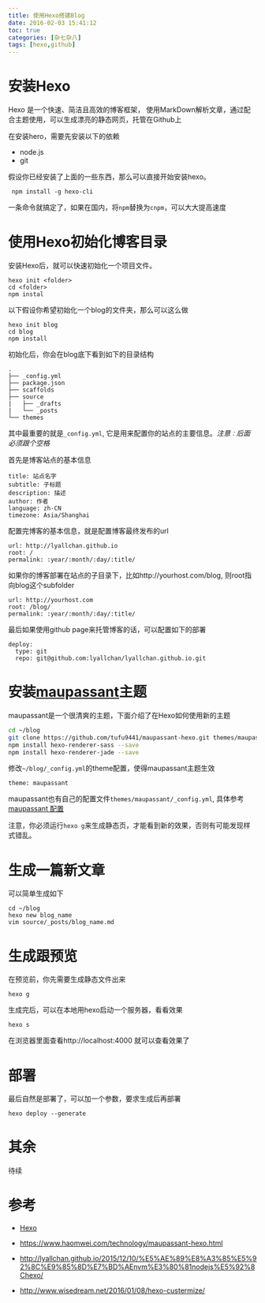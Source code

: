 ```yaml
---
title: 使用Hexo搭建Blog
date: 2016-02-03 15:41:12
toc: true
categories: [杂七杂八]
tags: [hexo,github]
---
```


# 安装Hexo

Hexo 是一个快速、简洁且高效的博客框架， 使用MarkDown解析文章，通过配合主题使用，可以生成漂亮的静态网页，托管在Github上

在安装hero，需要先安装以下的依赖

* node.js
* git

假设你已经安装了上面的一些东西，那么可以直接开始安装hexo。

``` shell
 npm install -g hexo-cli
```

一条命令就搞定了，如果在国内，将`npm`替换为`cnpm`，可以大大提高速度

# 使用Hexo初始化博客目录

安装Hexo后，就可以快速初始化一个项目文件。

``` shell
hexo init <folder>
cd <folder>
npm instal
```

以下假设你希望初始化一个blog的文件夹，那么可以这么做

``` shell
hexo init blog
cd blog
npm install
```

初始化后，你会在blog底下看到如下的目录结构

``` shell
.
├── _config.yml
├── package.json
├── scaffolds
├── source
|   ├── _drafts
|   └── _posts
└── themes
```

其中最重要的就是`_config.yml`, 它是用来配置你的站点的主要信息。*注意`：`后面必须跟个空格*

首先是博客站点的基本信息

``` shell
title: 站点名字
subtitle: 子标题
description: 描述
author: 作者
language: zh-CN
timezone: Asia/Shanghai
```

配置完博客的基本信息，就是配置博客最终发布的url

``` shell
url: http://lyallchan.github.io
root: /
permalink: :year/:month/:day/:title/
```

如果你的博客部署在站点的子目录下，比如http://yourhost.com/blog, 则root指向blog这个subfolder

``` shell
url: http://yourhost.com
root: /blog/
permalink: :year/:month/:day/:title/
```

最后如果使用github page来托管博客的话，可以配置如下的部署

``` 
deploy:
  type: git
  repo: git@github.com:lyallchan/lyallchan.github.io.git
```

# 安装[maupassant](https://www.haomwei.com/technology/maupassant-hexo.htm)主题

maupassant是一个很清爽的主题，下面介绍了在Hexo如何使用新的主题

``` sh
cd ~/blog
git clone https://github.com/tufu9441/maupassant-hexo.git themes/maupassant
npm install hexo-renderer-sass --save
npm install hexo-renderer-jade --save
```

修改`~/blog/_config.yml`的theme配置，使得maupassant主题生效

``` 
theme: maupassant
```

maupassant也有自己的配置文件`themes/maupassant/_config.yml`, 具体参考[maupassant 配置](https://www.haomwei.com/technology/maupassant-hexo.html)

注意，你必须运行`hexo g`来生成静态页，才能看到新的效果，否则有可能发现样式错乱。

# 生成一篇新文章

可以简单生成如下

``` shell
cd ~/blog
hexo new blog_name
vim source/_posts/blog_name.md 
```

# 生成跟预览

在预览前，你先需要生成静态文件出来

``` shell
hexo g
```

生成完后，可以在本地用hexo启动一个服务器，看看效果

``` 
hexo s
```

在浏览器里面查看http://localhost:4000 就可以查看效果了

# 部署

最后自然是部署了，可以加一个参数，要求生成后再部署

``` shell
hexo deploy --generate
```

# 其余

待续

# 参考

* [Hexo](https://hexo.io/docs/index.html)
  
* https://www.haomwei.com/technology/maupassant-hexo.html
  
* http://lyallchan.github.io/2015/12/10/%E5%AE%89%E8%A3%85%E5%92%8C%E9%85%8D%E7%BD%AEnvm%E3%80%81nodejs%E5%92%8Chexo/
  
* http://www.wisedream.net/2016/01/08/hexo-custermize/
  
  ​